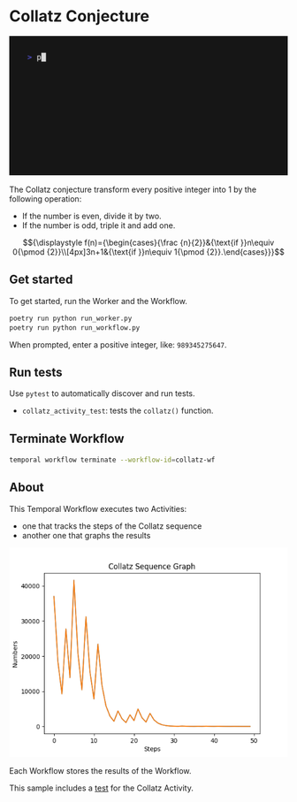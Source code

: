 # Collatz Conjecture

![Demo of the application](demo.gif)

The Collatz conjecture transform every positive integer into 1 by the following operation:

- If the number is even, divide it by two.
- If the number is odd, triple it and add one.

```math
{\displaystyle f(n)={\begin{cases}{\frac {n}{2}}&{\text{if }}n\equiv 0{\pmod {2}}\\[4px]3n+1&{\text{if }}n\equiv 1{\pmod {2}}.\end{cases}}}
```

## Get started

To get started, run the Worker and the Workflow.

```bash
poetry run python run_worker.py
poetry run python run_workflow.py
```

When prompted, enter a positive integer, like: `989345275647`.

## Run tests

Use `pytest` to automatically discover and run tests.

- `collatz_activity_test`: tests the `collatz()` function.

## Terminate Workflow

```bash
temporal workflow terminate --workflow-id=collatz-wf
```

## About

This Temporal Workflow executes two Activities:

- one that tracks the steps of the Collatz sequence
- another one that graphs the results

![](collatz_sequence.png)

Each Workflow stores the results of the Workflow.

This sample includes a [test](./tests) for the Collatz Activity.
